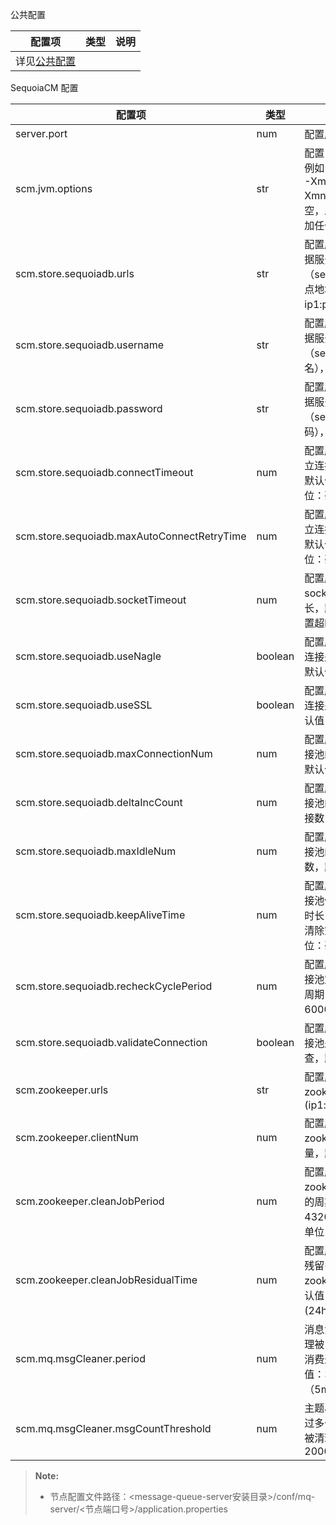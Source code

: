 

公共配置

|配置项| 类型| 说明|
|------|-----|-----|
|详见[公共配置][public_config]|||

SequoiaCM 配置

|配置项                     |类型   |说明                                    |
|---------------------------|-------|----------------------------------------|
|server.port|num|配置服务节点端口号|
|scm.jvm.options|str|配置 java jvm 参数，例如：-Xmx2048M -Xms2048M -Xmn1536M，默认为空，即启动节点不添加任何 jvm 参数|
|scm.store.sequoiadb.urls         |str    |配置服务节点的元数据服务地址（sequoiadb的协调节点地址列表：ip1:port2,ip2:port2）|
|scm.store.sequoiadb.username         |str    |配置服务节点的元数据服务用户名（sequoiadb的用户名），默认用户名为空|
|scm.store.sequoiadb.password     |str    |配置服务节点的元数据服务密码文件路径（sequoiadb的密码），默认密码为空|
|scm.store.sequoiadb.connectTimeout     |num    |配置服务节点与sdb建立连接的超时时长，默认值：10000，单位：毫秒|
|scm.store.sequoiadb.maxAutoConnectRetryTime|num    |配置服务节点与sdb建立连接的重试时长，默认值：15000，单位：毫秒|
|scm.store.sequoiadb.socketTimeout            |num    |配置服务节点与sdb的socket连接超时时长，默认值：0（不设置超时），单位：毫秒|
|scm.store.sequoiadb.useNagle                |boolean|配置服务节点与sdb的连接是否使用nagle，默认值：false            |
|scm.store.sequoiadb.useSSL                    |boolean|配置服务节点与sdb的连接是否使用ssl，默认值：false                |
|scm.store.sequoiadb.maxConnectionNum       |num    |配置服务节点的sdb连接池的最大连接数，默认值：500|
|scm.store.sequoiadb.deltaIncCount          |num    |配置服务节点的sdb连接池的每次增长的连接数，默认值：10|
|scm.store.sequoiadb.maxIdleNum             |num    |配置服务节点的sdb连接池的最大空闲连接数，默认值：10|
|scm.store.sequoiadb.keepAliveTime          |num    |配置服务节点的sdb连接池保留空闲连接的时长，默认值：0（不清除空闲连接），单位：毫秒|
|scm.store.sequoiadb.recheckCyclePeriod     |num    |配置服务节点的sdb连接池定时清除连接的周期，默认值：60000，单位：毫秒|
|scm.store.sequoiadb.validateConnection     |boolean|配置服务节点的sdb连接池是否开启出池检查，默认值：true|
|scm.zookeeper.urls|str|配置服务节点的zookeeper服务地址(ip1:port1,ip2:port2)|
|scm.zookeeper.clientNum|num|配置服务节点与zookeeper的client数量，默认值：10|
|scm.zookeeper.cleanJobPeriod|num|配置服务节点清理zookeeper无效节点的周期，默认值：43200000 (12h)，单位：毫秒|
|scm.zookeeper.cleanJobResidualTime|num|配置服务节点将清理残留多久的zookeeper节点，默认值：86400000 (24h)，单位：毫秒|
|scm.mq.msgCleaner.period|num|消息清理周期（仅清理被当前所有消费组消费过的消息），默认值：300000（5min），单位：毫秒|
|scm.mq.msgCleaner.msgCountThreshold|num|主题小，消息数量超过多少条时允许消息被清理，默认值：200000|


> **Note:**
>
> * 节点配置文件路径：\<message-queue-server安装目录\>/conf/mq-server/\<节点端口号\>/application.properties

[public_config]:Maintainance/Node_Config/Readme.md